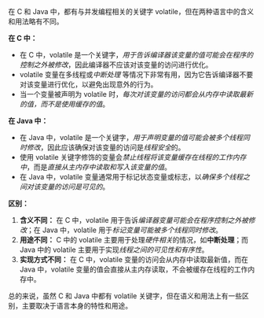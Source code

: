 在 C 和 Java 中，都有与并发编程相关的关键字 volatile，但在两种语言中的含义和用法略有不同。

**在 C 中：**

- 在 C 中，volatile 是一个关键字，*用于告诉编译器该变量的值可能会在程序的控制之外被修改*，因此编译器不应该对该变量的访问进行优化。
- volatile 变量在多线程或*中断处理* 等情况下非常有用，因为它告诉编译器不要对该变量进行优化，以避免出现意外的行为。
- 当一个变量被声明为 volatile 时，*每次对该变量的访问都会从内存中读取最新的值，而不是使用缓存的值*。


**在 Java 中：**

- 在 Java 中，volatile 是一个关键字，*用于声明变量的值可能会被多个线程同时修改*，因此应该确保对该变量的访问是*线程安全*的。
- 使用 volatile 关键字修饰的变量会*禁止线程将该变量缓存在线程的工作内存中*，而是*直接从主内存中读取和写入该变量的值*。
- 在 Java 中，volatile 变量通常用于标记状态变量或标志，以*确保多个线程之间对该变量的访问是可见的*。

**区别：**

1. **含义不同：** 在 C 中，volatile 用于告诉*编译器变量可能会在程序控制之外被修改*；在 Java 中，volatile 用于*标记变量可能被多个线程同时修改*。
2. **用途不同：** C 中的 volatile 主要用于处理*硬件相关*的情况，如**中断处理**；而 Java 中的 volatile 主要用于实现*线程之间的可见性和有序性*。
3. **实现方式不同：** 在 C 中，volatile 变量的访问会从内存中读取最新值，而在 Java 中，volatile 变量的值会直接从主内存读取，不会被缓存在线程的工作内存中。

总的来说，虽然 C 和 Java 中都有 volatile 关键字，但在语义和用法上有一些区别，主要取决于语言本身的特性和用途。

